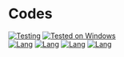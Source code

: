 # Codes
[![Testing](https://github.com/Hunter87ff/FileShare/actions/workflows/python-app.yml/badge.svg)](https://github.com/Hunter87ff/College/actions/workflows/c-cpp.yml)
[![Tested on Windows](https://img.shields.io/badge/Tested%20on-Windows-blue.svg)](#)
<br>
[![Lang](https://img.shields.io/badge/Lang-C/CPP-purple.svg)](#)
[![Lang](https://img.shields.io/badge/Lang-Python-blue.svg)](https://www.python.org/)
[![Lang](https://img.shields.io/badge/Lang-PHP-skyblue.svg)](https://php.net)
[![Lang](https://img.shields.io/badge/Lang-JavaScript-yellow.svg)](https://www.python.org/)
<!--Colors
brightgreen
green
red
violet
blue
skyblue
yellow
-->
<!--[![Tested on Windows](https://img.shields.io/badge/Tested%20on-Linux-blue.svg)](#)-->

